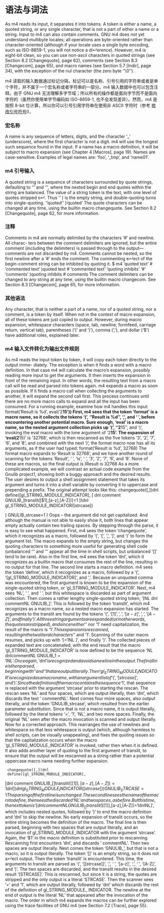 # 语法与词法

As m4 reads its input, it separates it into tokens. A token is either a name, a quoted string, or any single character, that is not a part of either a name or a string. Input to m4 can also contain comments. GNU m4 does not yet understand multibyte locales; all operations are byte-oriented rather than character-oriented (although if your locale uses a single byte encoding, such as ISO-8859-1, you will not notice a di↵erence). However, m4 is eight-bit clean, so you can use non-ascii characters in quoted strings (see Section 8.2 [Changequote], page 62), comments (see Section 8.3 [Changecom], page 65), and macro names (see Section 5.7 [Indir], page 34), with the exception of the nul character (the zero byte ‘’\0’’).

m4 读取的输入数据通过标记分隔，标记可以是名称、引号引用的字符串或者是单个字符，并不属于一个宏名称或者字符串的一部分。m4 输入数据中也可以包含注释。由于 GNU m4 无法理解多字节域；所以所有的操作都是面向字节而不是面向字符的（虽然你使用单字节编码如 ISO-8859-1, 也不会发现差异）。然而，m4 是按照 8-bit 位计算，所以你可以引号引用字符串在使用非 ASCII 字符时（参考 [修改引号符号]()I)，

### 宏名称

A name is any sequence of letters, digits, and the character ‘_’ (underscore), where the first character is not a digit. m4 will use the longest such sequence found in the input. If a name has a macro definition, it will be subject to macro expansion (see Chapter 4 [Macros], page 19). Names are case-sensitive.
Examples of legal names are: ‘foo’, ‘_tmp’, and ‘name01’.

### m4 引号输入

A quoted string is a sequence of characters surrounded by quote strings, defaulting to ‘‘’ and ‘’’, where the nested begin and end quotes within the string are balanced. The value of a string token is the text, with one level of quotes stripped o↵. Thus
‘’
)
is the empty string, and double-quoting turns into single-quoting.
‘‘quoted’’ )‘quoted’
The quote characters can be changed at any time, using the builtin macro changequote. See Section 8.2 [Changequote], page 62, for more information.

### 注释

Comments in m4 are normally delimited by the characters ‘#’ and newline. All charac- ters between the comment delimiters are ignored, but the entire comment (including the delimiters) is passed through to the output—comments are not discarded by m4.
Comments cannot be nested, so the first newline after a ‘#’ ends the comment. The commenting e↵ect of the begin-comment string can be inhibited by quoting it.
$ m4
‘quoted text’ # ‘commented text’ )quoted text # ‘commented text’ ‘quoting inhibits’ ‘#’ ‘comments’ )quoting inhibits # comments
The comment delimiters can be changed to any string at any time, using the builtin macro changecom. See Section 8.3 [Changecom], page 65, for more information.

### 其他语法

Any character, that is neither a part of a name, nor of a quoted string, nor a comment, is a token by itself. When not in the context of macro expansion, all of these tokens are just copied to output. However, during macro expansion, whitespace characters (space, tab, newline, formfeed, carriage return, vertical tab), parentheses (‘(’ and ‘)’), comma (‘,’), and dollar (‘$’) have additional roles, explained later.

### m4 输入文件转化为输出文件规则

As m4 reads the input token by token, it will copy each token directly to the output imme-
diately.
The exception is when it finds a word with a macro definition. In that case m4 will calculate the macro’s expansion, possibly reading more input to get the arguments. It then inserts the expansion in front of the remaining input. In other words, the resulting text from a macro call will be read and parsed into tokens again.
m4 expands a macro as soon as possible. If it finds a macro call when collecting the arguments to another, it will expand the second call first. This process continues until there are no more macro calls to expand and all the input has been consumed.
For a running example, examine how m4 handles this input: format(‘Result is %d’, eval(‘2**15’))
First, m4 sees that the token ‘format’ is a macro name, so it collects the tokens ‘(’, ‘‘Result is %d’’, ‘,’, and ‘ ’, before encountering another potential macro. Sure enough, ‘eval’ is a macro name, so the nested argument collection picks up ‘(’, ‘‘2**15’’, and ‘)’, invoking the eval macro with the lone argument of ‘2**15’. The expansion of ‘eval(2**15)’ is ‘32768’, which is then rescanned as the five tokens ‘3’, ‘2’, ‘7’, ‘6’, and ‘8’; and combined with the next ‘)’, the format macro now has all its arguments, as if the user had typed:
     format(‘Result is %d’, 32768)
The format macro expands to ‘Result is 32768’, and we have another round of scanning for the tokens ‘Result’, ‘ ’, ‘is’, ‘ ’, ‘3’, ‘2’, ‘7’, ‘6’, and ‘8’. None of these are macros, so the final output is
)Result is 32768
As a more complicated example, we will contrast an actual code example from the Gnulib project1, showing both a buggy approach and the desired results. The user desires to output a shell assignment statement that takes its argument and turns it into a shell variable by converting it to uppercase and prepending a prefix. The original attempt looks like this:
     changequote([,])dnl
     define([gl_STRING_MODULE_INDICATOR],
       [
         dnl comment
         GNULIB_]translit([$1],[a-z],[A-Z])[=1
       ])dnl
       gl_STRING_MODULE_INDICATOR([strcase])

) GNULIB_strcase=1 )
Oops – the argument did not get capitalized. And although the manual is not able to easily show it, both lines that appear empty actually contain two trailing spaces. By stepping through the parse, it is easy to see what happened. First, m4 sees the token ‘changequote’, which it recognizes as a macro, followed by ‘(’, ‘[’, ‘,’, ‘]’, and ‘)’ to form the argument list. The macro expands to the empty string, but changes the quoting characters to something more useful for generating shell code (unbalanced ‘‘’ and ‘’’ appear all the time in shell scripts, but unbalanced ‘[]’ tend to be rare). Also in the first line, m4 sees the token ‘dnl’, which it recognizes as a builtin macro that consumes the rest of the line, resulting in no output for that line.
The second line starts a macro definition. m4 sees the token ‘define’, which it recognizes as a macro, followed by a ‘(’, ‘[gl_STRING_MODULE_INDICATOR]’, and ‘,’. Because an unquoted comma was encountered, the first argument is known to be the expansion of the single-quoted string token, or ‘gl_STRING_MODULE_INDICATOR’. Next, m4 sees ‘NL’, ‘ ’, and ‘ ’, but this whitespace is discarded as part of argument collection. Then comes a rather lengthy single-quoted string token, ‘[NL dnl commentNL GNULIB_]’. This is followed by the token ‘translit’, which m4 recognizes as a macro name, so a nested macro expansion has started.
The arguments to the translit are found by the tokens ‘(’, ‘[$1]’, ‘,’, ‘[a-z]’, ‘,’, ‘[A-Z]’, and finally ‘)’. All three string arguments are expanded (or in other words, the quotes are stripped), and since neither ‘$’ nor ‘1’ need capitalization, the result of the macro is ‘$1’. This expansion is rescanned, resulting in the two literal characters ‘$’ and ‘1’.
Scanning of the outer macro resumes, and picks up with ‘[=1NL ]’, and finally ‘)’. The collected pieces of expanded text are concatenated, with the end result that the macro ‘gl_STRING_MODULE_INDICATOR’ is now defined to be the sequence ‘NL dnlcommentNL GNULIB_$1=1NL ’. Once again, ‘dnl’ is recognized and avoids a newline in the output.
The final line is then parsed, beginning with ‘ ’ and ‘ ’ that are output literally. Then ‘gl_STRING_MODULE_INDICATOR’ is recognized as a macro name, with an argument list of ‘(’, ‘[strcase]’, and ‘)’. Since the definition of the macro contains the sequence ‘$1’, that sequence is replaced with the argument ‘strcase’ prior to starting the rescan. The rescan sees ‘NL’ and four spaces, which are output literally, then ‘dnl’, which discards the text ‘ commentNL’. Next comes four more spaces, also output literally, and the token ‘GNULIB_strcase’, which resulted from the earlier parameter substitution. Since that is not a macro name, it is output literally, followed by the literal tokens ‘=’, ‘1’, ‘NL’, and two more spaces. Finally, the original ‘NL’ seen after the macro invocation is scanned and output literally.
Now for a corrected approach. This rearranges the use of newlines and whitespace so that less whitespace is output (which, although harmless to shell scripts, can be visually unappealing), and fixes the quoting issues so that the capitalization occurs when the macro ‘gl_STRING_MODULE_INDICATOR’ is invoked, rather then when it is defined. It also adds another layer of quoting to the first argument of translit, to ensure that the output will be rescanned as a string rather than a potential uppercase macro name needing further expansion.

     changequote([,])dnl
     define([gl_STRING_MODULE_INDICATOR],
[dnl comment
       GNULIB_[]translit([[$1]], [a-z], [A-Z])=1dnl
     ])dnl
gl_STRING_MODULE_INDICATOR([strcase]) ) GNULIB_STRCASE=1
The parsing of the first line is unchanged. The second line sees the name of the macro to define, then sees the discarded ‘NL’ and two spaces, as before. But this time, the next token is ‘[dnlcommentNL GNULIB_[]translit([[$1]],[a-z],[A-Z])=1dnlNL]’, which includes nested quotes, followed by ‘)’ to end the macro definition and ‘dnl’ to skip the newline. No early expansion of translit occurs, so the entire string becomes the definition of the macro.
The final line is then parsed, beginning with two spaces that are output literally, and an invocation of gl_STRING_MODULE_INDICATOR with the argument ‘strcase’. Again, the ‘$1’ in the macro definition is substituted prior to rescanning. Rescanning first encounters ‘dnl’, and discards ‘ commentNL’. Then two spaces are output literally. Next comes the token ‘GNULIB_’, but that is not a macro, so it is output literally. The token ‘[]’ is an empty string, so it does not a↵ect output. Then the token ‘translit’ is encountered.
This time, the arguments to translit are parsed as ‘(’, ‘[[strcase]]’, ‘,’, ‘ ’, ‘[a-z]’, ‘,’, ‘ ’, ‘[A-Z]’, and ‘)’. The two spaces are discarded, and the translit results in the desired result ‘[STRCASE]’. This is rescanned, but since it is a string, the quotes are stripped and the only output is a literal ‘STRCASE’. Then the scanner sees ‘=’ and ‘1’, which are output literally, followed by ‘dnl’ which discards the rest of the definition of gl_STRING_MODULE_ INDICATOR. The newline at the end of output is the literal ‘NL’ that appeared after the invocation of the macro.
The order in which m4 expands the macros can be further explored using the trace facilities of GNU m4 (see Section 7.2 [Trace], page 55).
